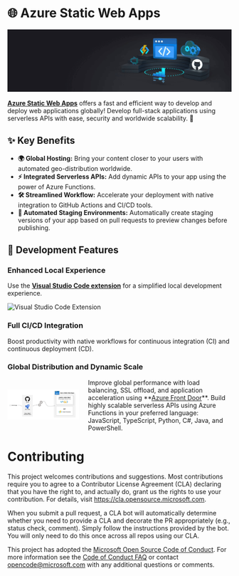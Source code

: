 # 🌐 Azure Static Web Apps

![Azure Static Web Apps](/sources/images/appservicestatic.jpg)

**[Azure Static Web Apps](https://learn.microsoft.com/azure/static-web-apps/?WT.mc_id=javascript-150001-gllemos)** offers a fast and efficient way to develop and deploy web applications globally! Develop full-stack applications using serverless APIs with ease, security and worldwide scalability. 🚀

## ✨ Key Benefits

- **🌍 Global Hosting:** Bring your content closer to your users with automated geo-distribution worldwide.
- **⚡ Integrated Serverless APIs:** Add dynamic APIs to your app using the power of Azure Functions.
- **🛠️ Streamlined Workflow:** Accelerate your deployment with native integration to GitHub Actions and CI/CD tools.
- **🧪 Automated Staging Environments:** Automatically create staging versions of your app based on pull requests to preview changes before publishing.

## 🚀 Development Features

### Enhanced Local Experience

Use the **[Visual Studio Code extension](https://marketplace.visualstudio.com/items?itemName=ms-azuretools.vscode-azurestaticwebapps&WT.mc_id=javascript-150001-gllemos)** for a simplified local development experience.

![Visual Studio Code Extension](sources/images/debugging.gif)

### Full CI/CD Integration

Boost productivity with native workflows for continuous integration (CI) and continuous deployment (CD).

### Global Distribution and Dynamic Scale

<div style="display: flex; align-items: center;">
  <div style="flex: 1;">
    <img src="sources/images/global-dynamic.jpg" alt="Azure Static Web Apps Diagram" width="400"/>
  </div>
  <div style="flex: 2; padding-left: 20px;">
    Improve global performance with load balancing, SSL offload, and application acceleration using **<a href="https://azure.microsoft.com/products/frontdoor?WT.mc_id=javascript-150001-gllemos">Azure Front Door</a>**. Build highly scalable serverless APIs using Azure Functions in your preferred language: JavaScript, TypeScript, Python, C#, Java, and PowerShell.
  </div>
</div>




# Contributing

This project welcomes contributions and suggestions.  Most contributions require you to agree to a
Contributor License Agreement (CLA) declaring that you have the right to, and actually do, grant us
the rights to use your contribution. For details, visit https://cla.opensource.microsoft.com.

When you submit a pull request, a CLA bot will automatically determine whether you need to provide
a CLA and decorate the PR appropriately (e.g., status check, comment). Simply follow the instructions
provided by the bot. You will only need to do this once across all repos using our CLA.

This project has adopted the [Microsoft Open Source Code of Conduct](https://opensource.microsoft.com/codeofconduct/).
For more information see the [Code of Conduct FAQ](https://opensource.microsoft.com/codeofconduct/faq/) or
contact [opencode@microsoft.com](mailto:opencode@microsoft.com) with any additional questions or comments.
